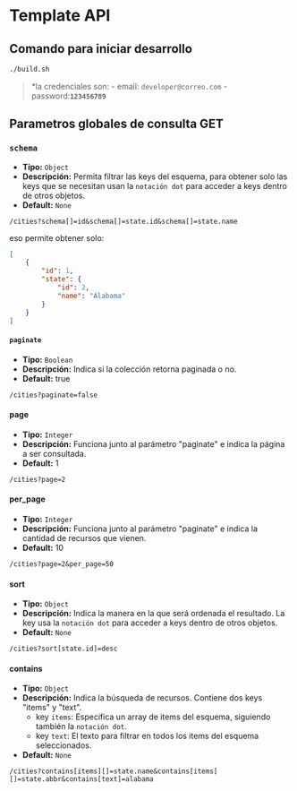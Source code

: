 # Template API

## Comando para iniciar desarrollo

```bash
./build.sh
```

> *la credenciales son: 
    - email: ``developer@correo.com``
    - password:**``123456789``**


## Parametros globales de consulta GET

### `schema`

- **Tipo:** ``Object``
- **Descripción:** Permita filtrar las keys del esquema, para obtener solo las keys que se necesitan usan la ``notación dot`` para acceder a keys dentro de otros objetos.
- **Default:** `None`

```curl
/cities?schema[]=id&schema[]=state.id&schema[]=state.name
```

eso permite obtener solo:

```json
[
    {
        "id": 1,
        "state": {
            "id": 2,
            "name": "Alabama"
        }
    }
]
```

#### `paginate`

- **Tipo:** ``Boolean``
- **Descripción:** Indica si la colección retorna paginada o no.
- **Default:** true

```curl
/cities?paginate=false
```

#### page

- **Tipo:** ``Integer``
- **Descripción:** Funciona junto al parámetro "paginate" e indica la página a ser consultada.
- **Default:** 1

```curl
/cities?page=2
```

#### per_page

- **Tipo:** ``Integer``
- **Descripción:** Funciona junto al parámetro "paginate" e indica la cantidad de recursos que vienen.
- **Default:** 10

```curl
/cities?page=2&per_page=50
```

#### sort

- **Tipo:** ``Object``
- **Descripción:** Indica la manera en la que será ordenada el resultado. La key usa la `notación dot` para acceder a keys dentro de otros objetos.
- **Default:** `None`

```curl
/cities?sort[state.id]=desc
```

#### contains

- **Tipo:** ``Object``
- **Descripción:** Indica la búsqueda de recursos. Contiene dos keys "items" y "text". 
  - key ``items``: Especifica un array de items del esquema, siguiendo también la ``notación dot``. 
  - key ``text``: El texto para filtrar en todos los items del esquema seleccionados.
- **Default:** `None`

```curl
/cities?contains[items][]=state.name&contains[items][]=state.abbr&contains[text]=alabama
```
